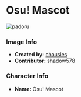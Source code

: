 # Osu! Mascot

![padoru](https://raw.githubusercontent.com/shadow578/Padoru-Padoru/master/Padoru/other-osu-mascot.png "Osu! Mascot")

### Image Info
* **Created by:**    [chausies](https://knowyourmeme.com/photos/1441211-padoru)
* **Contributor:**   shadow578

### Character Info
* **Name:**   Osu! Mascot


